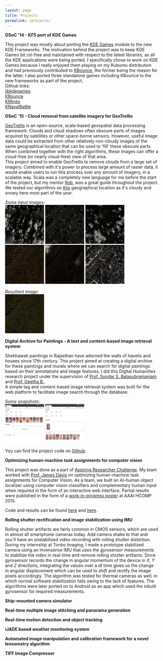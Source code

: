 ```yaml
---
layout: page
title: Projects
permalink: /projects/
---
```


**GSoC '14 - KF5 port of KDE Games**

This project was mostly about porting the [KDE Games](https://games.kde.org/) module to the new KDE Frameworks. The motivation behind the project was to keep KDE Games bit rot-free and maintained with respect to the latest libraries, as all the KDE applications were being ported. I specifically chose to work on KDE Games because I really enjoyed them playing on my Kubuntu distribution and had previously contributed to [KBounce](https://en.wikipedia.org/wiki/KBounce), the former being the reason for the latter. I also ported three standalone games including KBounce to the new frameworks as part of the project.
<br>Github links:<br>
[libkdegames](https://github.com/KDE/libkdegames)<br>
[KBounce](https://github.com/KDE/kbounce)<br>
[KMines](https://github.com/KDE/kmines)<br>
[KNavalBattle](https://github.com/KDE/knavalbattle)<br>

**GSoC '15 - Cloud removal from satellite imagery for GeoTrellis**

[GeoTrellis](http://geotrellis.io/) is an open-source, scala-based geospatial data processing framework.
Clouds and cloud shadows often obscure parts of images acquired by satellites or other space-borne sensors. However, useful image data could be extracted from other relatively non-cloudy images of the same geographical location that can be used to 'fill' these obscure parts. When combined together with the right algorithms, these images can offer a cloud-free (or nearly cloud-free) view of that area.<br>
This project aimed to enable GeoTrellis to remove clouds from a large set of imagery. Combined with it's power to process large amount of raster data, it would enable users to run this process over any amount of imagery, in a scalable way. Scala was a completely new language for me before the start of the project, but my mentor [Rob](http://www.azavea.com/about-us/staff-profiles/rob-emanuele/), was a great guide throughout the project.<br>
We tested our algorithms on [this](https://www.google.com/maps/place/Ompah,+ON,+Canada/@45.0291377,-76.7892811,13630m/data=!3m1!1e3!4m5!3m4!1s0x4cd24d3c2a575b1b:0x13e80edfa856300!8m2!3d45.0081417!4d-76.8357792) geographical location as it's cloudy and snowy here most part of the year.

*Some input images:*<br>
[![image1](/public/images/image0_thumb.png)](/public/images/image0.png)
[![image2](/public/images/image1_thumb.png)](/public/images/image1.png)
[![image3](/public/images/image2_thumb.png)](/public/images/image2.png)
[![image4](/public/images/image3_thumb.png)](/public/images/image3.png)
[![image5](/public/images/image4_thumb.png)](/public/images/image4.png)
[![image6](/public/images/image5_thumb.png)](/public/images/image5.png)

*Resultant image:*<br>
[![image6](/public/images/cloudlessimage_thumb.png)](/public/images/cloudlessimage.png)

**Digital Archive for Paintings - A text and content-based image retrieval system**

Shekhawati paintings in Rajasthan have adorned the walls of havelis and houses since 17th century. This project aimed at creating a digital archive for these paintings and murals where we can search for digital paintings based on their annotations and image features. I did this Digital Humanities research project under the supervision of [Prof. Sundar S. Balasubramaniam](http://www.bits-pilani.ac.in/pilani/sundarb/profile) and [Prof. Geetha B.](http://universe.bits-pilani.ac.in/goa/geethab/Profile). <br>
A simple tag and content-based image retrieval system was built for the web platform to facilitate image search through the database.

*Some snapshots:*<br>
[![image1](/public/images/t_search_thumb.png)](/public/images/t_search.png)
[![image2](/public/images/i_search_thumb.png)](/public/images/i_search.jpg)


You can find the project code on [Github](https://github.com/alasin/Digital-Archive-CBIR).


**Optimizing human-machine task assignments for computer vision**

This project was done as a part of [Aspiring Researcher Challenge](https://aspiringresearchers.soe.ucsc.edu/). My team worked with [Prof. James Davis](https://users.soe.ucsc.edu/~davis/index.html) on optimizing human-machine task assignments for Computer Vision. As a team, we built an AI-human object localizer using computer vision classifiers and complementary human input when required in the form of an interactive web interface. Partial results were published in the form of a [work-in-progress poster](http://arxiv.org/abs/1509.07543) at AAAI HCOMP 2015.

Code and results can be found [here](https://github.com/alasin/DenseMatrix-AR) and [here](https://github.com/gcr/arc-evaluator).


**Rolling shutter rectification and image stabilization using IMU**

Rolling shutter artifacts are fairly common in CMOS sensors, which are used in almost all smartphone cameras today. Add camera shake to that and you'll have an unstabilized video recording with rolling shutter distortion. During my internship at Tonbo Imaging, I made a prototype stabilized camera using an Invensense IMU that uses the gyrosensor measurements to stabilize the video in real-time and remove rolling shutter artifacts. Since gyrosensor records the change in angular momentum of the device in *X*, *Y* and *Z* directions, integrating the values over a *dt* time gives us the change in angular displacement which can be used to *shift* and rectify the image pixels accordingly. The algorithm was tested for thermal cameras as well, in which normal software stabilization fails owing to the lack of features. The algorithms were later ported on to Android as an app which used the inbuilt gyrosensor for required measurements.

**Ship-mounted camera simulator**



**Real-time multiple image stitching and panorama generation**

**Real-time motion detection and object tracking**

**iJADE based weather monitoring system**

**Automated image manipulation and calibration framework for a novel lensometry algorithm**

**TIFF Image Compressor**
